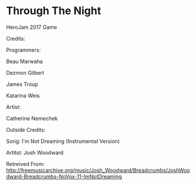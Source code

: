 # Through The Night
HeroJam 2017 Game

Credits:

Programmers:

Beau Marwaha

Dezmon Gilbert

James Troup

Katarina Weis


Artist:

Catherine Nemechek

Outside Credits:

Song: I'm Not Dreaming (Instrumental Version)

Artitst:  Josh Woodward

Retreived From: http://freemusicarchive.org/music/Josh_Woodward/Breadcrumbs/JoshWoodward-Breadcrumbs-NoVox-11-ImNotDreaming
